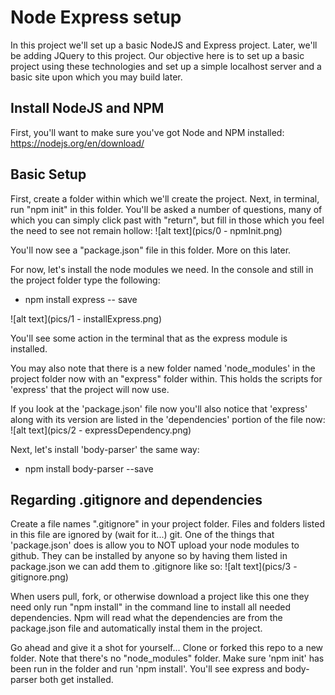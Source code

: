 Node Express setup
==================

In this project we'll set up a basic NodeJS and Express project. Later, we'll be adding JQuery to this project. Our objective here is to set up a basic project using these technologies and set up a simple localhost server and a basic site upon which you may build later.

Install NodeJS and NPM
----------------------
First, you'll want to make sure you've got Node and NPM installed: https://nodejs.org/en/download/

Basic Setup
-----------
First, create a folder within which we'll create the project. Next, in terminal, run "npm init" in this folder. You'll be asked a number of questions, many of which you can simply click past with "return", but fill in those which you feel the need to see not remain hollow:
![alt text](pics/0 - npmInit.png)

You'll now see a "package.json" file in this folder. More on this later.

For now, let's install the node modules we need. In the console and still in the project folder type the following:

* npm install express -- save

![alt text](pics/1 - installExpress.png)

You'll see some action in the terminal that as the express module is installed.

You may also note that there is a new folder named 'node_modules' in the project folder now with an "express" folder within. This holds the scripts for 'express' that the project will now use.

If you look at the 'package.json' file now you'll also notice that 'express' along with its version are listed in the 'dependencies' portion of the file now:
![alt text](pics/2 - expressDependency.png)

Next, let's install 'body-parser' the same way:

* npm install body-parser --save

Regarding .gitignore and dependencies
-------------------------------------
Create a file names ".gitignore" in your project folder. Files and folders listed in this file are ignored by (wait for it...) git. One of the things that 'package.json' does is allow you to NOT upload your node modules to github. They can be installed by anyone so by having them listed in package.json we can add them to .gitignore like so:
![alt text](pics/3 - gitignore.png)

When users pull, fork, or otherwise download a project like this one they need only run "npm install" in the command line to install all needed dependencies. Npm will read what the dependencies are from the package.json file and automatically instal them in the project.

Go ahead and give it a shot for yourself... Clone or forked this repo to a new folder. Note that there's no "node_modules" folder. Make sure 'npm init' has been run in the folder and run 'npm install'. You'll see express and body-parser both get installed.
